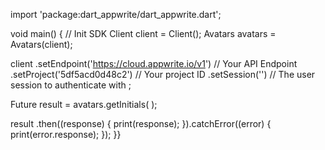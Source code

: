 import 'package:dart_appwrite/dart_appwrite.dart';

void main() { // Init SDK
  Client client = Client();
  Avatars avatars = Avatars(client);

  client
    .setEndpoint('https://cloud.appwrite.io/v1') // Your API Endpoint
    .setProject('5df5acd0d48c2') // Your project ID
    .setSession('') // The user session to authenticate with
  ;

  Future result = avatars.getInitials(
  );

  result
    .then((response) {
      print(response);
    }).catchError((error) {
      print(error.response);
  });
}}